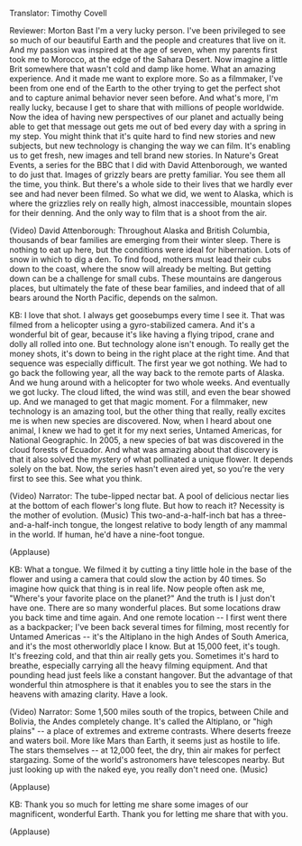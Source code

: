 

Translator: Timothy Covell

Reviewer: Morton Bast
I&#39;m a very lucky person.
I&#39;ve been privileged to see so much of our beautiful Earth
and the people and creatures that live on it.
And my passion was inspired at the age of seven,
when my parents first took me to Morocco,
at the edge of the Sahara Desert.
Now imagine a little Brit
somewhere that wasn&#39;t cold and damp like home.
What an amazing experience.
And it made me want to explore more.
So as a filmmaker,
I&#39;ve been from one end of the Earth to the other
trying to get the perfect shot
and to capture animal behavior never seen before.
And what&#39;s more, I&#39;m really lucky,
because I get to share that with millions of people worldwide.
Now the idea of having new perspectives of our planet
and actually being able to get that message out
gets me out of bed every day with a spring in my step.
You might think that it&#39;s quite hard
to find new stories and new subjects,
but new technology is changing the way we can film.
It&#39;s enabling us to get fresh, new images
and tell brand new stories.
In Nature&#39;s Great Events,
a series for the BBC that I did with David Attenborough,
we wanted to do just that.
Images of grizzly bears are pretty familiar.
You see them all the time, you think.
But there&#39;s a whole side to their lives that we hardly ever see
and had never been filmed.
So what we did, we went to Alaska,
which is where the grizzlies rely
on really high, almost inaccessible, mountain slopes
for their denning.
And the only way to film that is a shoot from the air.

(Video) David Attenborough: Throughout Alaska and British Columbia,
thousands of bear families are emerging from their winter sleep.
There is nothing to eat up here,
but the conditions were ideal for hibernation.
Lots of snow in which to dig a den.
To find food, mothers must lead their cubs down to the coast,
where the snow will already be melting.
But getting down can be a challenge for small cubs.
These mountains are dangerous places,
but ultimately the fate of these bear families,
and indeed that of all bears around the North Pacific,
depends on the salmon.

KB: I love that shot.
I always get goosebumps every time I see it.
That was filmed from a helicopter
using a gyro-stabilized camera.
And it&#39;s a wonderful bit of gear,
because it&#39;s like having a flying tripod, crane and dolly all rolled into one.
But technology alone isn&#39;t enough.
To really get the money shots,
it&#39;s down to being in the right place at the right time.
And that sequence was especially difficult.
The first year we got nothing.
We had to go back the following year,
all the way back to the remote parts of Alaska.
And we hung around with a helicopter for two whole weeks.
And eventually we got lucky.
The cloud lifted, the wind was still,
and even the bear showed up.
And we managed to get that magic moment.
For a filmmaker,
new technology is an amazing tool,
but the other thing that really, really excites me
is when new species are discovered.
Now, when I heard about one animal,
I knew we had to get it for my next series,
Untamed Americas, for National Geographic.
In 2005, a new species of bat was discovered
in the cloud forests of Ecuador.
And what was amazing about that discovery
is that it also solved the mystery
of what pollinated a unique flower.
It depends solely on the bat.
Now, the series hasn&#39;t even aired yet,
so you&#39;re the very first to see this.
See what you think.

(Video) Narrator: The tube-lipped nectar bat.
A pool of delicious nectar
lies at the bottom of each flower&#39;s long flute.
But how to reach it?
Necessity is the mother of evolution.
(Music)
This two-and-a-half-inch bat
has a three-and-a-half-inch tongue,
the longest relative to body length
of any mammal in the world.
If human, he&#39;d have a nine-foot tongue.

(Applause)


KB: What a tongue.
We filmed it by cutting a tiny little hole in the base of the flower
and using a camera that could slow the action by 40 times.
So imagine how quick that thing is in real life.
Now people often ask me, &quot;Where&#39;s your favorite place on the planet?&quot;
And the truth is I just don&#39;t have one.
There are so many wonderful places.
But some locations draw you back time and time again.
And one remote location --
I first went there as a backpacker;
I&#39;ve been back several times for filming,
most recently for Untamed Americas --
it&#39;s the Altiplano in the high Andes of South America,
and it&#39;s the most otherworldly place I know.
But at 15,000 feet, it&#39;s tough.
It&#39;s freezing cold,
and that thin air really gets you.
Sometimes it&#39;s hard to breathe,
especially carrying all the heavy filming equipment.
And that pounding head just feels like a constant hangover.
But the advantage of that wonderful thin atmosphere
is that it enables you to see the stars in the heavens
with amazing clarity.
Have a look.

(Video) Narrator: Some 1,500 miles south of the tropics,
between Chile and Bolivia,
the Andes completely change.
It&#39;s called the Altiplano, or &quot;high plains&quot; --
a place of extremes
and extreme contrasts.
Where deserts freeze
and waters boil.
More like Mars than Earth,
it seems just as hostile to life.
The stars themselves --
at 12,000 feet, the dry, thin air
makes for perfect stargazing.
Some of the world&#39;s astronomers have telescopes nearby.
But just looking up with the naked eye,
you really don&#39;t need one.
(Music)

(Applause)


KB: Thank you so much
for letting me share some images
of our magnificent, wonderful Earth.
Thank you for letting me share that with you.

(Applause)

